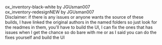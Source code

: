 ox_inventory-black-white by JGUsman007<br>
ox_inventory-redesignNEW by JGUsman007
<br>
Disclaimer: if there is any issues or anyone wants the source of these builds, I have linked the original authors in the named folders so just look for the readmes in them, you'll have to build the UI, I can fix the ones that has issues when I get the chance so do bare with me or as I said you can do the fixes yourself and build the UI
